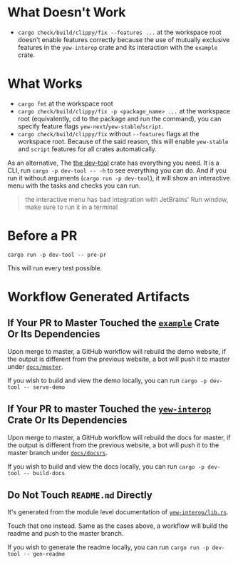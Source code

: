 # What Doesn't Work

- `cargo check/build/clippy/fix --features ...` at the workspace root doesn't enable features correctly because the use of mutually
  exclusive features in the `yew-interop` crate and its interaction with the `example` crate.

# What Works

- `cargo fmt` at the workspace root
- `cargo check/build/clippy/fix -p <package_name> ...` at the workspace root (equivalently, cd to the package and run the command),
you can specify feature flags `yew-next`/`yew-stable`/`script`.
- `cargo check/build/clippy/fix` without `--features` flags at the workspace root.
Because of the said reason, this will enable `yew-stable` and `script` features for all crates automatically.

As an alternative, The [the dev-tool](dev-tool/src) crate has everything you need.
It is a CLI, run `cargo -p dev-tool -- -h` to see everything you can do.
And if you run it without arguments (`cargo run -p dev-tool`),
it will show an interactive menu with the tasks and checks you can run.

> the interactive menu has bad integration with JetBrains' Run window, 
> make sure to run it in a terminal

# Before a PR

`cargo run -p dev-tool -- pre-pr`

This will run every test possible.

# Workflow Generated Artifacts

## If Your PR to Master Touched the [`example`](example) Crate Or Its Dependencies

Upon merge to master, a GitHub workflow will rebuild the demo website, if the output is different from the previous website,
a bot will push it to master under [`docs/master`](docs/master).

If you wish to build and view the demo locally, you can run `cargo -p dev-tool -- serve-demo`

## If Your PR to master Touched the [`yew-interop`](yew-interop) Crate Or Its Dependencies

Upon merge to master, a GitHub workflow will rebuild the docs for master,
if the output is different from the previous website,
a bot will push it to the master branch under [`docs/docsrs`](docs/docsrs).

If you wish to build and view the docs locally, you can run `cargo -p dev-tool -- build-docs`

## Do Not Touch `README.md` Directly

It's generated from the module level documentation of [`yew-interop/lib.rs`](yew-interop/src/lib.rs).

Touch that one instead. 
Same as the cases above,
a workflow will build the readme and push to the master branch.

If you wish to generate the readme locally, you can run `cargo run -p dev-tool -- gen-readme`
